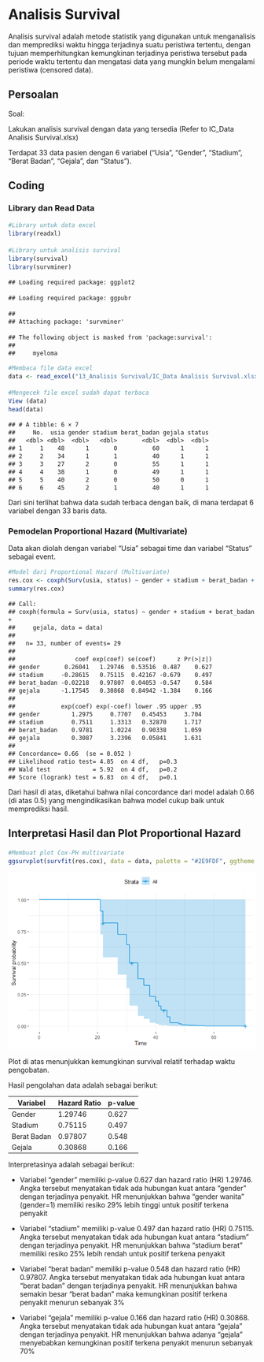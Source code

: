 Analisis Survival
================
Analisis survival adalah metode statistik yang digunakan untuk menganalisis dan memprediksi waktu hingga terjadinya suatu peristiwa tertentu, dengan tujuan memperhitungkan kemungkinan terjadinya peristiwa tersebut pada periode waktu tertentu dan mengatasi data yang mungkin belum mengalami peristiwa (censored data).

## Persoalan

Soal:

Lakukan analisis survival dengan data yang tersedia (Refer to IC_Data
Analisis Survival.xlsx)

Terdapat 33 data pasien dengan 6 variabel (“Usia”, “Gender”, “Stadium”,
“Berat Badan”, “Gejala”, dan “Status”).

## Coding

### Library dan Read Data

``` r
#Library untuk data excel
library(readxl)

#Library untuk analisis survival
library(survival)
library(survminer)
```

    ## Loading required package: ggplot2

    ## Loading required package: ggpubr

    ## 
    ## Attaching package: 'survminer'

    ## The following object is masked from 'package:survival':
    ## 
    ##     myeloma

``` r
#Membaca file data excel
data <- read_excel("13_Analisis Survival/IC_Data Analisis Survival.xlsx")

#Mengecek file excel sudah dapat terbaca
View (data)
head(data)
```

    ## # A tibble: 6 × 7
    ##     No.  usia gender stadium berat_badan gejala status
    ##   <dbl> <dbl>  <dbl>   <dbl>       <dbl>  <dbl>  <dbl>
    ## 1     1    48      1       0          60      1      1
    ## 2     2    34      1       1          40      1      1
    ## 3     3    27      2       0          55      1      1
    ## 4     4    38      1       0          49      1      1
    ## 5     5    40      2       0          50      0      1
    ## 6     6    45      2       1          40      1      1

Dari sini terlihat bahwa data sudah terbaca dengan baik, di mana
terdapat 6 variabel dengan 33 baris data.

### Pemodelan Proportional Hazard (Multivariate)

Data akan diolah dengan variabel “Usia” sebagai time dan variabel
“Status” sebagai event.

``` r
#Model dari Proportional Hazard (Multivariate)
res.cox <- coxph(Surv(usia, status) ~ gender + stadium + berat_badan + gejala, data = data)
summary(res.cox)
```

    ## Call:
    ## coxph(formula = Surv(usia, status) ~ gender + stadium + berat_badan + 
    ##     gejala, data = data)
    ## 
    ##   n= 33, number of events= 29 
    ## 
    ##                 coef exp(coef) se(coef)      z Pr(>|z|)
    ## gender       0.26041   1.29746  0.53516  0.487    0.627
    ## stadium     -0.28615   0.75115  0.42167 -0.679    0.497
    ## berat_badan -0.02218   0.97807  0.04053 -0.547    0.584
    ## gejala      -1.17545   0.30868  0.84942 -1.384    0.166
    ## 
    ##             exp(coef) exp(-coef) lower .95 upper .95
    ## gender         1.2975     0.7707   0.45453     3.704
    ## stadium        0.7511     1.3313   0.32870     1.717
    ## berat_badan    0.9781     1.0224   0.90338     1.059
    ## gejala         0.3087     3.2396   0.05841     1.631
    ## 
    ## Concordance= 0.66  (se = 0.052 )
    ## Likelihood ratio test= 4.85  on 4 df,   p=0.3
    ## Wald test            = 5.92  on 4 df,   p=0.2
    ## Score (logrank) test = 6.83  on 4 df,   p=0.1

Dari hasil di atas, diketahui bahwa nilai concordance dari model adalah
0.66 (di atas 0.5) yang mengindikasikan bahwa model cukup baik untuk
memprediksi hasil.

### 

## Interpretasi Hasil dan Plot Proportional Hazard

``` r
#Membuat plot Cox-PH multivariate
ggsurvplot(survfit(res.cox), data = data, palette = "#2E9FDF", ggtheme = theme_minimal())
```

![](penjelasan_analisis_survival_files/figure-gfm/unnamed-chunk-3-1.png)<!-- -->

Plot di atas menunjukkan kemungkinan survival relatif terhadap waktu
pengobatan.

Hasil pengolahan data adalah sebagai berikut:

| Variabel    | Hazard Ratio | p-value |
|-------------|--------------|---------|
| Gender      | 1.29746      | 0.627   |
| Stadium     | 0.75115      | 0.497   |
| Berat Badan | 0.97807      | 0.548   |
| Gejala      | 0.30868      | 0.166   |

Interpretasinya adalah sebagai berikut:

- Variabel “gender” memiliki p-value 0.627 dan hazard ratio (HR)
  1.29746. Angka tersebut menyatakan tidak ada hubungan kuat antara
  “gender” dengan terjadinya penyakit. HR menunjukkan bahwa “gender
  wanita” (gender=1) memiliki resiko 29% lebih tinggi untuk positif
  terkena penyakit

- Variabel “stadium” memiliki p-value 0.497 dan hazard ratio (HR)
  0.75115. Angka tersebut menyatakan tidak ada hubungan kuat antara
  “stadium” dengan terjadinya penyakit. HR menunjukkan bahwa “stadium
  berat” memiliki resiko 25% lebih rendah untuk positif terkena penyakit

- Variabel “berat badan” memiliki p-value 0.548 dan hazard ratio (HR)
  0.97807. Angka tersebut menyatakan tidak ada hubungan kuat antara
  “berat badan” dengan terjadinya penyakit. HR menunjukkan bahwa semakin
  besar “berat badan” maka kemungkinan positif terkena penyakit menurun
  sebanyak 3%

- Variabel “gejala” memiliki p-value 0.166 dan hazard ratio (HR)
  0.30868. Angka tersebut menyatakan tidak ada hubungan kuat antara
  “gejala” dengan terjadinya penyakit. HR menunjukkan bahwa adanya
  “gejala” menyebabkan kemungkinan positif terkena penyakit menurun
  sebanyak 70%


